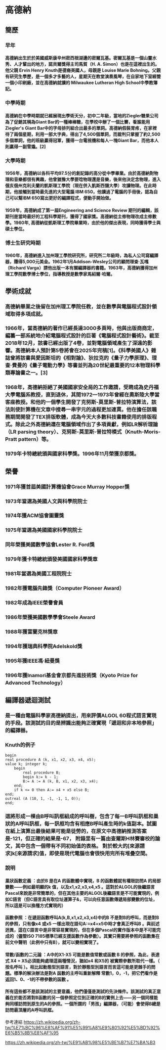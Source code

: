 # 高德納
## 簡歷
### 早年
#### 高德納出生於於美國威斯康辛州密西根湖邊的密爾瓦基。密爾瓦基是一個山靈水秀、人才輩出的地方，諾貝爾獎得主司馬賀（H. A. Simon）也是在這裡出生的。他父親 Ervin Henry Knuth是德裔美國人，母親是 Louise Marie Bohning。父親有研究生學歷，是一個多才多藝的人，星期天在教堂演奏風琴，在自家地下室經營一個小印刷廠，並在高德納就讀的 Milwaukee Lutheran High School中學教簿記。
### 中學時期
#### 高德納在中學時期就已經展現出學術天分，初中二年級，當地的Ziegler糖果公司為了促銷其稱為Giant Bar的一種棒棒糖，在學校中辦了一個比賽，看誰能用Ziegler's Giant Bar中的字母排列組合出最多的單詞。高德納假裝胃疼，在家裡待了兩個星期，利用一部大字典，得出了4,500個單詞，而裁判只掌握了約2,500多個單詞，他的班級贏得冠軍，獲得一台電視機和每人一塊Giant Bar，而他本人則贏得一副雪撬。[2]

### 大學時期
#### 1956年，高德納以各科平均97.5分的創記錄的高分從中學畢業。由於高德納對物理和音樂都很有興趣，他曾猶豫大學要唸物理還是音樂，後來他決定念物理，進入俄亥俄州克利夫蘭的凱斯理工學院（現在併入凱斯西儲大學）攻讀物理。在此時期，他接觸到當時最先進的大型電腦 IBM 650，他讀過了電腦的手冊後，認為自己可以幫IBM 650寫出更好的編譯程式，便動手開始做。

#### 1959年，高德納成了第一屆Engineering and Science Review 期刊的編輯，該期刊是當時最好的工程科學期刊，獲得了國家獎。高德納從主修物理改成主修數學。1960年, 高德納從凱斯理工學院畢業時，由於他的傑出表現，同時獲得學士與碩士學位。

### 博士生研究時期
#### 1960年，高德納進入加州理工學院研究所，研究所二年級時，為私人公司寫編譯器，賺得5,000元美金。1962年1月Addison-Wesley公司的顧問理查·瓦嘎（Richard Varga）請他出版一本有關編譯器的書籍。1963年，高德納獲得加州理工學院數學博士學位，指導教授是數學家馬紹爾·哈爾。

## 學術成就
### 高德納畢業之後留在加州理工學院任教，並在數學與電腦程式設計領域取得多項成就。

### 1966年，當高德納的著作已經長達3000多頁時，他與出版商商定，編纂一部系統地介紹電腦程式設計的巨著《電腦程式設計藝術》。截至2018年12月，該書已經出版了4卷，並對電腦領域產生了深遠的影響。高德納本人預計第5卷將會在2025年完稿[1]。《科學美國人》雜誌曾將該書與愛因斯坦的《相對論》、狄拉克的《量子力學原理》、理查·費曼的《量子電動力學》等書並列為20世紀最重要的12本物理科學類專論書之一。[3]

### 1968年，高德納拒絕了美國國家安全局的工作邀請，受聘成為史丹福大學電腦系教授，直到退休，其間1972—1973年曾經在奧斯陸大學當客座教授。和他的一個學生開發了克努斯-莫里斯-普拉特演算法，該法則使計算機在文章中搜尋一串字元的過程更加連貫。他在擔任該職務期間開發了TEX排版軟體，成為今天大多數科技書籍使用的排版程式。除此之外高德納還在電腦領域作出了多項貢獻，例如LR解析理論（LR parsing theory）、克努斯-莫里斯-普拉特模式（Knuth-Moris-Pratt pattern）等。

### 1979年卡特總統頒與國家科學獎。1996年11月榮獲京都獎。

## 榮譽
### 1971年獲首屆美國計算機協會Grace Murray Hopper獎
### 1973年當選為美國人文與科學院院士
### 1974年獲ACM協會圖靈獎
### 1975年當選為美國國家科學院院士
### 同年榮獲美國數學協會Lester R. Ford獎
### 1979年獲卡特總統頒發美國國家科學獎章
### 1981年當選為美國工程院院士
### 1982年獲電腦先鋒獎（Computer Pioneer Award）
### 1982年成為IEEE榮譽會員
### 1986年榮獲美國數學學會Steele Award
### 1988年獲富蘭克林獎章
### 1994年獲瑞典科學院Adelskold獎
### 1995年獲IEEE馮·紐曼獎
### 1996年獲Inamori基金會京都先進技術獎（Kyoto Prize for Advanced Technology）

## 編譯器遞迴測試
### 是一種由電腦科學家高德納提出，用來評價ALGOL 60程式語言實現的手段。該測試的目的是辨識出能夠正確實現「遞迴和非本地參照」的編譯器。

### Knuth的例子
```
begin
real procedure A (k, x1, x2, x3, x4, x5);
value k; integer k;
    begin
        real procedure B;
        begin k:= k - 1;
        B:= A := A (k, B, x1, x2, x3, x4);
    end;
    if k <= 0 then A:= x4 + x5 else B;
end;
outreal (A (10, 1, -1, -1, 1, 0));
end;
```
### 這將形成一棵由B呼叫訊框組成的呼叫樹，包含了每一B呼叫訊框和巢狀的A呼叫訊框，每一訊框均含有相應B呼叫產生時的k值副本。試圖在紙上演算出最後結果可能是徒勞的，在原文中高德納推測答案是-121，但正確的結果是-67， 附錄里有一篇由查爾斯H林賽審校的論文，其中包含一個帶有不同初始值的表格。 對於較大的[來源請求]k[來源請求]值，即使是現代電腦也會很快用完所有堆疊空間。

### 說明
#### 巢狀函數定義 ：由於B 是在A 的函數體中實現，B 的函數體就有權限訪問A 的局部變數——例如最明顯的k 值，以及x1,x2,x3,x4,x5 。這對於ALGOL的後繼語言Pascal來說是非常簡單的，但在其他主要的ALGOL後繼語言是不可能實現的，例如C語言（但C語言具有取位址運算子&，可以向任意函數傳遞局部變數的位址，所以這是可以換種方式實現的）
#### 函數參照 ：在遞迴函數呼叫A(k,B,x1,x2,x3,x4)中的B 不是對B的呼叫，而是對B 的參照，只有像x4 或x5 一樣出現在語句A:=x4+x5中時才會真正呼叫B 。與前述迥異，這在C語言中是非常容易實現的，但在多個Pascal的實作版本中是不可能完成的（儘管ISO 7185標準已經支援函數作為參數）。其實只需要將參照的函數集在前文中聲明（此例中只有B），就可以變相實現了。
#### 常數/函數的二元論 ：A中的X1-X5 可能是數值常數或函數 B 的參照，為此，表達式 X4 + X5必須能夠處理這兩種情況，猶如x4 和X5的 被實際參數所取代一樣。（ 按名呼叫 ）。相比起動態型別語言，對於靜態型別語言而言這可能是更棘手的問題。標準的解決辦法是對A 函數的主呼叫重新解釋 常數1，0，-1，把它們看作是返回1、0、-1的不帶參數的函數 。
#### 所有這些都不是該測試的主要意義，他們僅僅是測試的先決條件。該測試的真正意義在於能否將對B函數的另一個參照定位到正確的B的實例上去——另一個同樣能夠同樣訪問到原生的A的參照。一個所謂的「男孩」編譯器，（可能）會使得B總是訪問最頂層的A呼叫訊框。

參考連結
https://zh.wikipedia.org/zh-tw/%E7%BC%96%E8%AF%91%E5%99%A8%E9%80%92%E5%BD%92%E6%B5%8B%E8%AF%95

https://zh.wikipedia.org/zh-tw/%E9%AB%98%E5%BE%B7%E7%BA%B3

